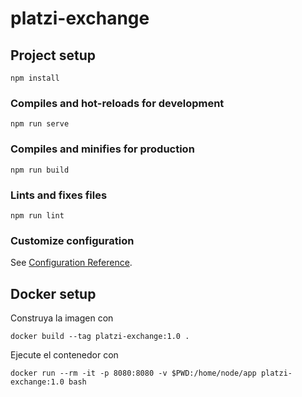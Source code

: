 # platzi-exchange

## Project setup
```
npm install
```

### Compiles and hot-reloads for development
```
npm run serve
```

### Compiles and minifies for production
```
npm run build
```

### Lints and fixes files
```
npm run lint
```

### Customize configuration
See [Configuration Reference](https://cli.vuejs.org/config/).

## Docker setup
Construya la imagen con
```
docker build --tag platzi-exchange:1.0 .
```

Ejecute el contenedor con 
```
docker run --rm -it -p 8080:8080 -v $PWD:/home/node/app platzi-exchange:1.0 bash
```